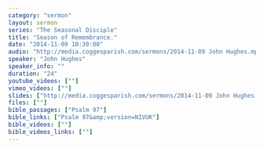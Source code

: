 ```yaml
---
category: "sermon"
layout: sermon
series: "The Seasonal Disciple"
title: "Season of Remembrance."
date: "2014-11-09 10:30:00"
audio: "http://media.coggesparish.com/sermons/2014-11-09 John Hughes.mp3"
speaker: "John Hughes"
speaker_info: ""
duration: "24"
youtube_videos: [""]
vimeo_videos: [""]
slides: ["http://media.coggesparish.com/sermons/2014-11-09 John Hughes.pdf"]
files: [""]
bible_passages: ["Psalm 97"]
bible_links: ["Psalm 97&amp;version=NIVUK"]
bible_videos: [""]
bible_videos_links: [""]
---
```

